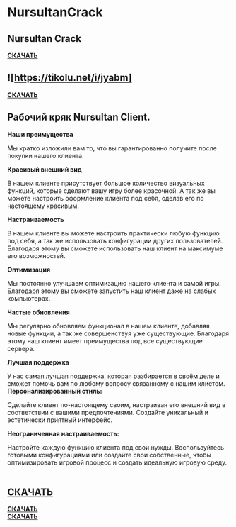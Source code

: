 # NursultanCrack
## Nursultan Crack  
[**СКАЧАТЬ**](https://sigmafile.42web.io/index.html)



## ![https://tikolu.net/i/jyabm]
[**СКАЧАТЬ**](https://sigmafile.42web.io/index.html)

## **Рабочий кряк Nursultan Client.**  
**Наши преимущества**

Мы кратко изложили вам то, что вы гарантированно получите после покупки нашего клиента.

**Красивый внешний вид**

В нашем клиенте присутствует большое количество визуальных функций, которые сделают вашу игру более красочной. А так же вы можете настроить оформление клиента под себя, сделав его по настоящему красивым.

**Настраиваемость**

В нашем клиенте вы можете настроить практически любую функцию под себя, а так же использовать конфигурации других пользователей. Благодаря этому вы сможете использовать наш клиент на максимуме его возможностей.

**Оптимизация**

Мы постоянно улучшаем оптимизацию нашего клиента и самой игры. Благодаря этому вы сможете запустить наш клиент даже на слабых компьютерах.

**Частые обновления**

Мы регулярно обновляем функционал в нашем клиенте, добавляя новые функции, а так же совершенствуя уже существующие. Благодаря этому наш клиент имеет преимущества под все существующие сервера.

**Лучшая поддержка**

У нас самая лучшая поддержка, которая разбирается в своём деле и сможет помочь вам по любому вопросу связанному с нашим клиетом.  
**Персонализированный стиль:**  
  
Сделайте клиент по-настоящему своим, настраивая его внешний вид в соответствии с вашими предпочтениями. Создайте уникальный и эстетически приятный интерфейс.  
  
**Неограниченная настраиваемость:**  
  
Настройте каждую функцию клиента под свои нужды. Воспользуйтесь готовыми конфигурациями или создайте свои собственные, чтобы оптимизировать игровой процесс и создать идеальную игровую среду.  
 

## [**СКАЧАТЬ**](https://sigmafile.42web.io/index.html)  
[**СКАЧАТЬ**](https://sigmafile.42web.io/index.html)  
[**СКАЧАТЬ**](https://sigmafile.42web.io/index.html)
